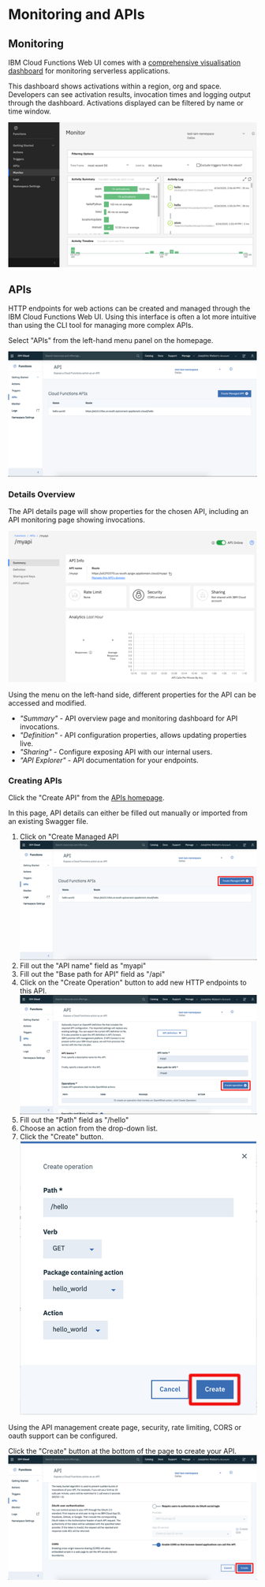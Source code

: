 # Monitoring and APIs

## Monitoring

IBM Cloud Functions Web UI comes with a [comprehensive visualisation dashboard](https://cloud.ibm.com/functions/dashboard) for monitoring serverless applications.

This dashboard shows activations within a region, org and space. Developers can see activation results, invocation times and logging output through the dashboard. Activations displayed can be filtered by name or time window.

![monitoring view](images/101-ex5-monitoring.png)

## APIs

HTTP endpoints for web actions can be created and managed through the IBM Cloud Functions Web UI. Using this interface is often a lot more intuitive than using the CLI tool for managing more complex APIs.

Select "APIs" from the left-hand menu panel on the homepage.

![API homepage](images/101-ex5-apis-homepage.png)

### Details Overview

The API details page will show properties for the chosen API, including an API monitoring page showing invocations.

![API homepage](images/101-ex5-api-details.png)

Using the menu on the left-hand side, different properties for the API can be accessed and modified.

* _"Summary"_ - API overview page and monitoring dashboard for API invocations.
* _"Definition"_ - API configuration properties, allows updating properties live.
* _"Sharing"_ - Configure exposing API with our internal users.
* _"API Explorer"_ - API documentation for your endpoints.

### Creating APIs

Click the "Create API" from the [APIs homepage](https://cloud.ibm.com/functions/).

In this page, API details can either be filled out manually or imported from an existing Swagger file.

1. Click on "Create Managed API
![Creating an API](images/101-ex5-create-apis-hp.png)
2. Fill out the "API name" field as "myapi"
3. Fill out the "Base path for API" field as "/api"
4. Click on the "Create Operation" button to add new HTTP endpoints to this API.
![Creating an API](images/101-ex5-create-apis-basepath.png)
5. Fill out the "Path" field as "/hello"
6. Choose an action from the drop-down list.
7. Click the "Create" button.
![Creating an API](images/101-ex5-create-apis-modal.png)

Using the API management create page, security, rate limiting, CORS or oauth support can be configured.

Click the "Create" button at the bottom of the page to create your API.
![Creating an API](images/101-ex5-create-apis-save.png)
